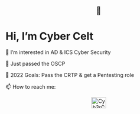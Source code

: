 <h2 align="center">👋</h2> 
<h1 align="left">Hi, I’m Cyber Celt</h1>

👀 I’m interested in AD & ICS Cyber Security

🌱 Just passed the OSCP

🥅 2022 Goals: Pass the CRTP & get a Pentesting role

📫 How to reach me:
<p align="center">
<a href="https://discordapp.com/users/919975320231247894" target="blank"><img align="center" src="https://cdn.jsdelivr.net/npm/simple-icons@3.0.1/icons/discord.svg" alt="Cyb3rC3lt" height="30" width="40" /></a>
</p>
